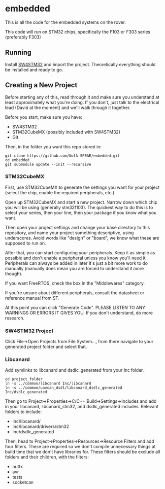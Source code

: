 # embedded #

This is all the code for the embedded systems on the rover.

This code will run on STM32 chips, specifically the F103 or F303 series (preferably F303)

## Running ##

Install [SW4STM32](http://openstm32.org) and import the project.
Theoretically everything should be installed and ready to go.

## Creating a New Project ##

Before starting any of this, read through it and make sure you understand at least approximately what you're doing.
If you don't, just talk to the electrical lead (David at the moment) and we'll walk through it together.

Before you start, make sure you have:
- SW4STM32
- STM32CubeMX (possibly included with SW4STM32)
- Git

Then, in the folder you want this repo stored in:
```
git clone https://github.com/UofA-SPEAR/embedded.git
cd embedded
git submodule update --init --recursive
```

### STM32CubeMX ###

First, use STM32CubeMX to generate the settings you want for your project (select the chip, enable the required peripherals, etc.)

Open up STM32CubeMX and start a new project. Narrow down which chip you will be using (generally stm32f103).
The quickest way to do this is to select your series, then your line, then your package if you know what you want.

Then open your project settings and change your base directory to this repository, and name your project something descriptive, using underscores.
Avoid words like "design" or "board", we know what these are supposed to run on.

After that, you can start configuring your peripherals. Keep it as simple as possible and don't enable a peripheral unless you know you'll need it.
Peripherals can always be added in later it's just a bit more work to do manually (manually does mean you are forced to understand it more though).

If you want FreeRTOS, check the box in the "Middlewares" category.

If you're unsure about different peripherals, consult the datasheet or reference manual from ST.

At this point you can click "Generate Code".
PLEASE LISTEN TO ANY WARNINGS OR ERRORS IT GIVES YOU.
If you don't understand, do more research.

### SW4STM32 Project ###

Click File->Open Projects from File System..., from there navigate to your generated project folder and select that.

### Libcanard ###

Add symlinks to libcanard and dsdlc_generated from your Inc folder.
```
cd project_folder
ln -s ../common/libcanard Inc/libcanard
ln -s ../common/uavcan_dsdl/libcanard_dsdlc_generated Inc/dsdlc_generated
```

Then go to Project->Properties->C/C++ Build->Settings->Includes and add in your libcanard, libcanard_stm32, and dsdlc_generated includes.
Relevant folders to include:
- Inc/libcanard/
- Inc/libcanard/drivers/stm32
- Inc/dsdlc_generated

Then, head to Project->Properties->Resources->Resource Filters and add four filters.
These are required so we don't compile unnecessary things at build time that we don't have libraries for.
These filters should be exclude all folders and their children, with the filters:
- nuttx
- avr
- tests
- socketcan

